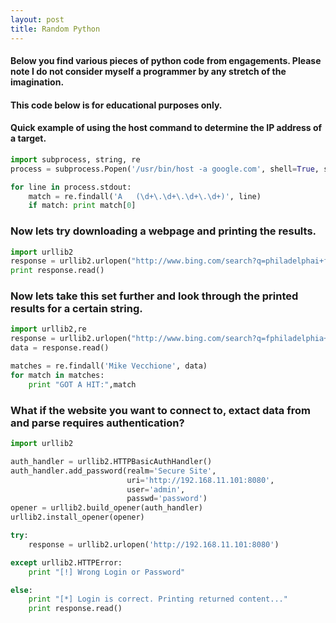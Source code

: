 ```yaml
---
layout: post
title: Random Python 
---
```


#### Below you find various pieces of python code from engagements. Please note I do not consider myself a programmer by any stretch of the imagination. 

#### This code below is for educational purposes only.


#### Quick example of using the host command to determine the IP address of a target.
```python
import subprocess, string, re
process = subprocess.Popen('/usr/bin/host -a google.com', shell=True, stdout=subprocess.PIPE);

for line in process.stdout:
    match = re.findall('A   (\d+\.\d+\.\d+\.\d+)', line)
    if match: print match[0]
```
### Now lets try downloading a webpage and printing the results.
```python
import urllib2
response = urllib2.urlopen("http://www.bing.com/search?q=philadelphai+flyers")
print response.read()
```
### Now lets take this set further and look through the printed results for a certain string.
```python
import urllib2,re
response = urllib2.urlopen("http://www.bing.com/search?q=fphiladelphia+flyers")
data = response.read()

matches = re.findall('Mike Vecchione', data)
for match in matches:
    print "GOT A HIT:",match
```
### What if the website you want to connect to, extact data from and parse requires authentication?
```python
import urllib2

auth_handler = urllib2.HTTPBasicAuthHandler()
auth_handler.add_password(realm='Secure Site',
                          uri='http://192.168.11.101:8080',
                          user='admin',
                          passwd='password')
opener = urllib2.build_opener(auth_handler)
urllib2.install_opener(opener)

try:
    response = urllib2.urlopen('http://192.168.11.101:8080')

except urllib2.HTTPError:
    print "[!] Wrong Login or Password"

else:
    print "[*] Login is correct. Printing returned content..."
    print response.read()
```
